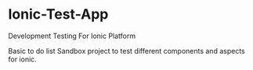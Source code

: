 # Ionic-Test-App
Development Testing For Ionic Platform

Basic to do list
Sandbox project to test different components and aspects for ionic.
